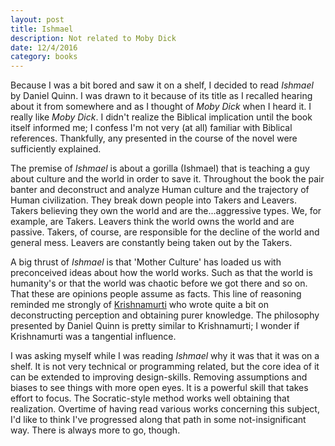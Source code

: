 ```yaml
---
layout: post
title: Ishmael
description: Not related to Moby Dick
date: 12/4/2016
category: books
---
```


Because I was a bit bored and saw it on a shelf, I decided to read *Ishmael* by Daniel Quinn. I was drawn to it because of its title as I recalled hearing about it from somewhere and as I thought of *Moby Dick* when I heard it. I really like *Moby Dick*. I didn't realize the Biblical implication until the book itself informed me; I confess I'm not very (at all) familiar with Biblical references. Thankfully, any presented in the course of the novel were sufficiently explained.

The premise of *Ishmael* is about a gorilla (Ishmael) that is teaching a guy about culture and the world in order to save it. Throughout the book the pair banter and deconstruct and analyze Human culture and the trajectory of Human civilization. They break down people into Takers and Leavers. Takers believing they own the world and are the...aggressive types. We, for example, are Takers. Leavers think the world owns the world and are passive. Takers, of course, are responsible for the decline of the world and general mess. Leavers are constantly being taken out by the Takers.

A big thrust of *Ishmael* is that 'Mother Culture' has loaded us with preconceived ideas about how the world works. Such as that the world is humanity's or that the world was chaotic before we got there and so on. That these are opinions people assume as facts. This line of reasoning reminded me strongly of [Krishnamurti](https://en.wikipedia.org/wiki/Jiddu_Krishnamurti) who wrote quite a bit on deconstructing perception and obtaining purer knowledge. The philosophy presented by Daniel Quinn is pretty similar to Krishnamurti; I wonder if Krishnamurti was a tangential influence.

I was asking myself while I was reading *Ishmael* why it was that it was on a shelf. It is not very technical or programming related, but the core idea of it can be extended to improving design-skills. Removing assumptions and biases to see things with more open eyes. It is a powerful skill that takes effort to focus. The Socratic-style method works well obtaining that realization. Overtime of having read various works concerning this subject, I'd like to think I've progressed along that path in some not-insignificant way. There is always more to go, though.
